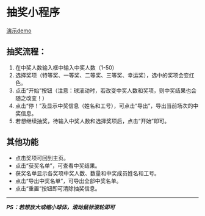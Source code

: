 # 抽奖小程序
[演示demo](https://jhontt.github.io/lottery)
## 抽奖流程：

1. 在中奖人数输入框中输入中奖人数（1-50）
2. 选择奖项（特等奖、一等奖、二等奖、三等奖、幸运奖），选中的奖项会变红色。
3. 点击“开始”按钮（注意：球滚动时，若改变中奖人数和奖项，则中奖结果也会随之改变！）
4. 点击“停！”及显示中奖信息（姓名和工号），可点击“导出”，导出当前场次的中奖信息。
5. 若想继续抽奖，待输入中奖人数和选择奖项后，点击“开始”即可。

## 其他功能
- 点击奖项可回到主页。
- 点击“获奖名单”，可查看中奖结果。
- 获奖名单显示各奖项中奖人数、数量和中奖成员姓名和工号。
- 点击“导出中奖名单”，可导出全部中奖名单。
- 点击“重置”按钮即可清除抽奖信息。
---
***PS：若想放大或缩小球体，滚动鼠标滚轮即可***
